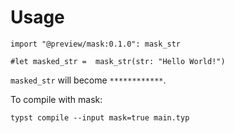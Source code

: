 
# Usage

```typst
import "@preview/mask:0.1.0": mask_str

#let masked_str =  mask_str(str: "Hello World!")
```

`masked_str` will become `************`.

To compile with mask:
```
typst compile --input mask=true main.typ
```
